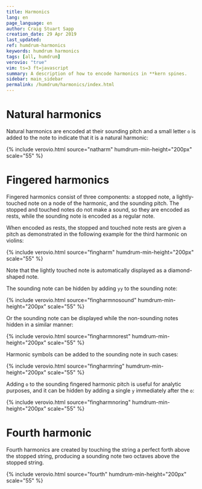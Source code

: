 ```yaml
---
title: Harmonics
lang: en
page_language: en
author: Craig Stuart Sapp
creation_date: 29 Apr 2019
last_updated:
ref: humdrum-harmonics
keywords: humdrum harmonics
tags: [all, humdrum]
verovio: "true"
vim: ts=3 ft=javascript
summary: A description of how to encode harmonics in **kern spines.
sidebar: main_sidebar
permalink: /humdrum/harmonics/index.html
---
```


# Natural harmonics #

Natural harmonics are encoded at their sounding pitch and a small
letter `o` is added to the note to indicate that it is a 
natural harmonic:

{% include verovio.html
	source="natharm"
	humdrum-min-height="200px"
	scale="55"
%}
<script type="text/x-humdrum" id="natharm">
**kern
*Ivioln
*clefG2
*M4/4
=1
4go
4ddo
4aao
4eeeo
=
*-
</script>

# Fingered harmonics #

Fingered harmonics consist of three components: a stopped note, a
lightly-touched note on a node of the harmonic, and the sounding
pitch.  The stopped and touched notes do not make a sound, so
they are encoded as rests, while the sounding note is encoded as a
regular note.

When encoded as rests, the stopped and touched note rests are 
given a pitch as demonstrated in the following example for the
third harmonic on violins:

{% include verovio.html
	source="fingharm"
	humdrum-min-height="200px"
	scale="55"
%}
<script type="text/x-humdrum" id="fingharm">
**kern
*Ivioln
*clefG2
=1
2rA 2re 2ee
4rd 4ra 4aa
4ra 4re 4ee
2ree 2rbb 2bbb
=
*-
</script>

Note that the lightly touched note is automatically displayed
as a diamond-shaped note.

The sounding note can be hidden by adding `yy` to the sounding note:

{% include verovio.html
	source="fingharmnosound"
	humdrum-min-height="200px"
	scale="55"
%}
<script type="text/x-humdrum" id="fingharmnosound">
**kern
*Ivioln
*clefG2
=1
2rA 2re 2eeyy
4rd 4ra 4aayy
4ra 4ree 4eeeyy
2ree 2rbb 2bbbyy
=
*-
</script>

Or the sounding note can be displayed while the non-sounding notes
hidden in a similar manner:

{% include verovio.html
	source="fingharmnorest"
	humdrum-min-height="200px"
	scale="55"
%}
<script type="text/x-humdrum" id="fingharmnorest">
**kern
*Ivioln
*clefG2
=1
2rAyy 2reyy 2ee
4rdyy 4rayy 4aa
4rayy 4reeyy 4eee
2reeyy 2rbbyy 2bbb
=
*-
</script>

Harmonic symbols can be added to the sounding note in such cases:

{% include verovio.html
	source="fingharmring"
	humdrum-min-height="200px"
	scale="55"
%}
<script type="text/x-humdrum" id="fingharmring">
**kern
*Ivioln
*clefG2
=1
2rAyy 2reyy 2eeo
4rdyy 4rayy 4aao
4rayy 4reeyy 4eeeo
2reeyy 2rbbyy 2bbbo
=
*-
</script>

Adding `o` to the sounding fingered harmonic pitch is useful
for analytic purposes, and it can be hidden by adding a single
`y` immediately after the `o`:

{% include verovio.html
	source="fingharmnoring"
	humdrum-min-height="200px"
	scale="55"
%}
<script type="text/x-humdrum" id="fingharmnoring">
**kern
*Ivioln
*clefG2
=1
2rA 2re 2eeoy
4rd 4ra 4aaoy
4ra 4ree 4eeeoy
2ree 2rbb 2bbboy
=
*-
</script>


# Fourth harmonic #

Fourth harmonics are created by touching the string a perfect
forth above the stopped string, producing a sounding note
two octaves above the stopped string.


{% include verovio.html
	source="fourth"
	humdrum-min-height="200px"
	scale="55"
%}
<script type="text/x-humdrum" id="fourth">
**kern
*Ivioln
*clefG2
=1
2rB 2re- 2bboy
2rc 2rf 2cccoy/
2rd 2rg 2dddoyy
=
*-
</script>


